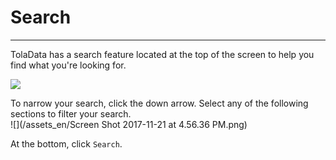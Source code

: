 # Search

---

TolaData has a search feature located at the top of the screen to help you find what you're looking for.  

![](https://lh4.googleusercontent.com/XW9iBgoPaCFFj2FIBCBQcQgDLE49SFkDKfuTr2P115YrJz052EdK-33Xwnm3lCvipAlfB1NirD7fhWADNJKK4dLFSvfAhphG0tfVCo5tzP5d8d8zenIjBn2UmZtP1E_CiZjtzsFm)

To narrow your search, click the down arrow. Select any of the following sections to filter your search.  
![](/assets_en/Screen Shot 2017-11-21 at 4.56.36 PM.png)

At the bottom, click `Search`.